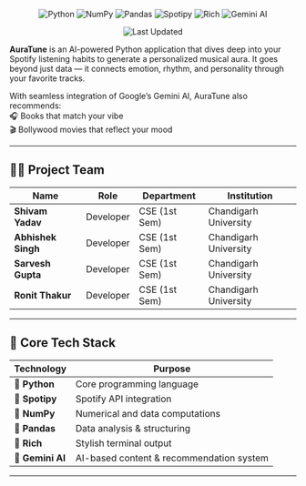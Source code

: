 <div align="center">
<p align="center">
  <img src="https://img.shields.io/badge/Python-3776AB?style=for-the-badge&logo=python&logoColor=white" alt="Python">
  <img src="https://img.shields.io/badge/NumPy-013243?style=for-the-badge&logo=numpy&logoColor=white" alt="NumPy">
  <img src="https://img.shields.io/badge/Pandas-150458?style=for-the-badge&logo=pandas&logoColor=white" alt="Pandas">
  <img src="https://img.shields.io/badge/Spotipy-1DB954?style=for-the-badge&logo=spotify&logoColor=white" alt="Spotipy">
  <img src="https://img.shields.io/badge/Rich-F37736?style=for-the-badge&logo=python&logoColor=white" alt="Rich">
  <img src="https://img.shields.io/badge/Gemini_AI-4285F4?style=for-the-badge&logo=google&logoColor=white" alt="Gemini AI">
</p>

<p align="center">
  <img src="https://img.shields.io/badge/Last%20Updated-October%2027,%202025-ff69b4?style=for-the-badge" alt="Last Updated">
</p>

</div>


**AuraTune** is an AI-powered Python application that dives deep into your Spotify listening habits to generate a personalized musical aura. It goes beyond just data — it connects emotion, rhythm, and personality through your favorite tracks.

With seamless integration of Google’s Gemini AI, AuraTune also recommends:  
🎧 Books that match your vibe  
🎬 Bollywood movies that reflect your mood

---

## 👨‍💻 **Project Team**

| Name | Role | Department | Institution |
|------|------|-------------|-------------|
| **Shivam Yadav** | Developer | CSE (1st Sem) | Chandigarh University |
| **Abhishek Singh** | Developer | CSE (1st Sem) | Chandigarh University |
| **Sarvesh Gupta** | Developer | CSE (1st Sem) | Chandigarh University |
| **Ronit Thakur** | Developer | CSE (1st Sem) | Chandigarh University |

---

## 🧠 **Core Tech Stack**

| Technology | Purpose |
|-------------|----------|
| 🐍 **Python** | Core programming language |
| 🎵 **Spotipy** | Spotify API integration |
| 🧮 **NumPy** | Numerical and data computations |
| 🐼 **Pandas** | Data analysis & structuring |
| 🌈 **Rich** | Stylish terminal output |
| 🤖 **Gemini AI** | AI-based content & recommendation system |

---
